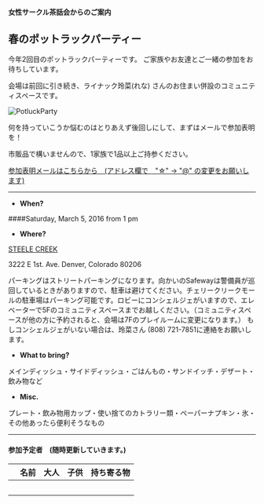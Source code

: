 #### 女性サークル茶話会からのご案内
## 春のポットラックパーティー

今年2回目のポットラックパーティーです。
ご家族やお友達とご一緒の参加をお待ちしています。

会場は前回に引き続き、ライナック玲菜(れな) さんのお住まい併設のコミュニティスペースです。

![PotluckParty](http://40.media.tumblr.com/tumblr_m7a0ubOieR1rvvas1o1_500.png)
 
何を持っていこうか悩むのはとりあえず後回しにして、まずはメールで参加表明を！

市販品で構いませんので、1家族で1品以上ご持参ください。

<a href="mailto:tomoko.kd☆gmail.com?subject=New Year Party">参加表明メールはこちらから　(アドレス欄で　"☆" -> "@" の変更をお願いします)</a>

---

* __When?__ 

####Saturday, March 5, 2016 from 1 pm


* __Where?__ 

[STEELE CREEK](https://www.google.com/maps/place/3222+E+1st+Ave/@39.7177797,-104.9516643,17z/data=!4m3!3m2!1s0x876c7e9a1e7e56df:0x21aca4b62f513fa9!4b1 "Where?")

3222 E 1st. Ave. Denver, Colorado 80206

パーキングはストリートパーキングになります。向かいのSafewayは警備員が巡回しているときがありますので、駐車は避けてください。チェリークリークモールの駐車場はパーキング可能です。ロビーにコンシェルジェがいますので、エレベーターで5Fのコミュニティスペースまでお越しください。（コミュニティスペースが他の方に予約されると、会場は7Fのプレイルームに変更になります。）
もしコンシェルジェがいない場合は、玲菜さん (808) 721-7851に連絡をお願いします。

* __What to bring?__

メインディッシュ・サイドディッシュ・ごはんもの・サンドイッチ・デザート・飲み物など

* __Misc.__

プレート・飲み物用カップ・使い捨てのカトラリー類・ペーパーナプキン・氷・その他あったら便利そうなもの

***
#### 参加予定者　(随時更新していきます。)
| 名前　|大人|子供| 持ち寄る物|
|--------:|---:|---:|:---------:|
| | | | |
| | | | |
| | | | |
| | | | |
| | | | |
